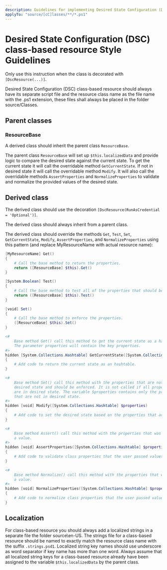 ```yaml
---
description: Guidelines for implementing Desired State Configuration (DSC) class-based resources.
applyTo: "source/[cC]lasses/**/*.ps1"
---
```


# Desired State Configuration (DSC) class-based resource Style Guidelines

Only use this instruction when the class is decorated with `[DscResource(...)]`.

Desired State Configuration (DSC) class-based resource should always have
its separate script file and the resource class name as the file name with
the .ps1 extension, these files shall always be placed in the folder
source/Classes.

## Parent classes

### ResourceBase

A derived class should inherit the parent class `ResourceBase`.

The parent class `ResourceBase` will set up `$this.localizedData` and provide
logic to compare the desired state against the current state. To get the
current state it will call the overridable method `GetCurrentState`. If not
in desired state it will call the overridable method `Modify`. It will also
call the overridable methods `AssertProperties` and `NormalizeProperties` to
validate and normalize the provided values of the desired state.

## Derived class

The derived class should use the decoration `[DscResource(RunAsCredential = 'Optional')]`.

The derived class should always inherit from a parent class.

The derived class should override the methods `Get`, `Test`, `Set`, `GetCurrentState`,
`Modify`, `AssertProperties`, and `NormalizeProperties` using this pattern
(and replace MyResourceName with actual resource name):

```powershell
[MyResourceName] Get()
{
    # Call the base method to return the properties.
    return ([ResourceBase] $this).Get()
}

[System.Boolean] Test()
{
    # Call the base method to test all of the properties that should be enforced.
    return ([ResourceBase] $this).Test()
}

[void] Set()
{
    # Call the base method to enforce the properties.
    ([ResourceBase] $this).Set()
}

<#
    Base method Get() call this method to get the current state as a hashtable.
    The parameter properties will contain the key properties.
#>
hidden [System.Collections.Hashtable] GetCurrentState([System.Collections.Hashtable] $properties)
{
    # Add code to return the current state as an hashtable.
}

<#
    Base method Set() call this method with the properties that are not in
    desired state and should be enforced. It is not called if all properties
    are in desired state. The variable $properties contains only the properties
    that are not in desired state.
#>
hidden [void] Modify([System.Collections.Hashtable] $properties)
{
    # Add code to set the desired state based on the properties that are not in desired state.
}

<#
    Base method Assert() call this method with the properties that was assigned
    a value.
#>
hidden [void] AssertProperties([System.Collections.Hashtable] $properties)
{
    # Add code to validate class properties that the user passed values to.
}

<#
    Base method Normalize() call this method with the properties that was assigned
    a value.
#>
hidden [void] NormalizeProperties([System.Collections.Hashtable] $properties)
{
    # Add code to normalize class properties that the user passed values to.
}
```

## Localization

For class-based resource you should always add a localized strings in a
separate file the folder source\en-US. The strings file for a class-based
resource should be named to exactly match the resource class name with the
suffix `.strings.psd1`.
Localized string key names should use underscore as word separator if key
name has more than one word. Always assume that all localized string keys
for a class-based resource already have been assigned to the variable
`$this.localizedData` by the parent class.
